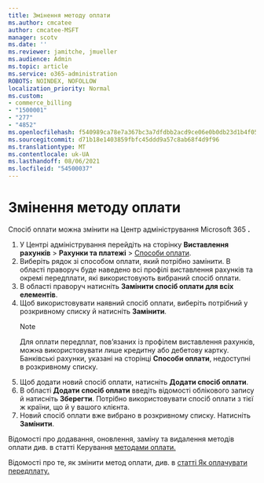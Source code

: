 ```yaml
---
title: Змінення методу оплати
ms.author: cmcatee
author: cmcatee-MSFT
manager: scotv
ms.date: ''
ms.reviewer: jamitche, jmueller
ms.audience: Admin
ms.topic: article
ms.service: o365-administration
ROBOTS: NOINDEX, NOFOLLOW
localization_priority: Normal
ms.custom:
- commerce_billing
- "1500001"
- "277"
- "4852"
ms.openlocfilehash: f540989ca78e7a367bc3a7dfdbb2acd9ce06e0b0db23d1b4f05835ae0061c113
ms.sourcegitcommit: d71b18e1403859fbfc45ddd9a57c8ab68f4d9f96
ms.translationtype: MT
ms.contentlocale: uk-UA
ms.lasthandoff: 08/06/2021
ms.locfileid: "54500037"
---
```

# <a name="change-payment-method"></a>Змінення методу оплати

Спосіб оплати можна змінити на Центр адміністрування Microsoft 365 **.**
  
1. У Центрі адміністрування перейдіть на сторінку **Виставлення рахунків** > **Рахунки та платежі** > [Способи оплати](https://go.microsoft.com/fwlink/p/?linkid=2018806).
2. Виберіть рядок зі способом оплати, який потрібно замінити. В області праворуч буде наведено всі профілі виставлення рахунків та окремі передплати, які використовують вибраний спосіб оплати.
3. В області праворуч натисніть **Замінити спосіб оплати для всіх елементів**.
4. Щоб використовувати наявний спосіб оплати, виберіть потрібний у розкривному списку й натисніть **Замінити**.
    > [!NOTE]
    > Для оплати передплат, пов’язаних із профілем виставлення рахунків, можна використовувати лише кредитну або дебетову картку. Банківські рахунки, указані на сторінці **Способи оплати**, недоступні в розкривному списку.
5. Щоб додати новий спосіб оплати, натисніть **Додати спосіб оплати**.
6. В області **Додати спосіб оплати** введіть відомості облікового запису й натисніть **Зберегти**. Потрібно використовувати спосіб оплати з тієї ж країни, що й у вашого клієнта.
7. Новий спосіб оплати вже вибрано в розкривному списку. Натисніть **Замінити**.

Відомості про додавання, оновлення, заміну та видалення методів оплати див. в статті Керування [методами оплати.](/microsoft-365/commerce/billing-and-payments/manage-payment-methods)

Відомості про те, як змінити метод оплати, див. в [статті Як оплачувати передплату.](/microsoft-365/commerce/billing-and-payments/pay-for-your-subscription)
